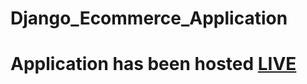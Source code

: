 # Django_Ecommerce_Application
# Application has been hosted [LIVE](https://ka30-eshop-by-vishal.herokuapp.com/)
